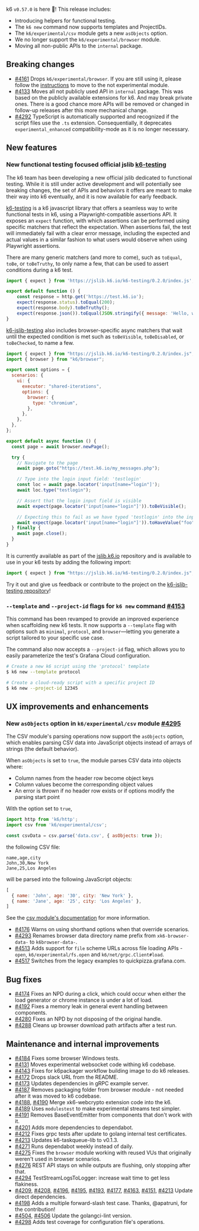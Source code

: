 k6 `v0.57.0` is here 🎉! This release includes:

- Introducing helpers for functional testing.
- The `k6 new` command now supports templates and ProjectIDs.
- The `k6/experimental/csv` module gets a new `asObjects` option.
- We no longer support the `k6/experimental/browser` module.
- Moving all non-public APIs to the `internal` package.

## Breaking changes

- [#4161](https://github.com/grafana/k6/pull/4161) Drops `k6/experimental/browser`. If you are still using it, please follow the [instructions](https://grafana.com/docs/k6/latest/using-k6-browser/migrating-to-k6-v0-52/) to move to the not experimental module.
- [#4133](https://github.com/grafana/k6/pull/4133) Moves all not publicly used API in `internal` package. This was based on the publicly available extensions for k6. And may break private ones. There is a good chance more APIs will be removed or changed in follow-up releases after this more mechanical change.
- [#4292](https://github.com/grafana/k6/pull/4292) TypeScript is automatically supported and recognized if the script files use the `.ts` extension. Consequentially, it deprecates `experimental_enhanced` compatibility-mode as it is no longer necessary.

## New features

### New functional testing focused official jslib [k6-testing](https://github.com/grafana/k6-jslib-testing)

The k6 team has been developing a new official jslib dedicated to functional testing. While it is still under active development and will potentially see breaking changes, the set of APIs and behaviors it offers are meant to make their way into k6 eventually, and it is now available for early feedback.

[k6-testing](https://github.com/grafana/k6-jslib-testing) is a k6 javascript library that offers a seamless way to write functional tests in k6, using a Playwright-compatible assertions API. It exposes an `expect` function, with which assertions can be performed using specific matchers that reflect the expectation.
When assertions fail, the test will immediately fail with a clear error message, including the expected and actual values in a similar fashion to what users would observe when using Playwright assertions. 

There are many generic matchers (and more to come), such as `toEqual`, `toBe`, or `toBeTruthy`, to only name a few, that can be used to assert conditions during a k6 test.

```javascript
import { expect } from 'https://jslib.k6.io/k6-testing/0.2.0/index.js';

export default function () {
    const response = http.get('https://test.k6.io');
    expect(response.status).toEqual(200);
    expect(response.body).toBeTruthy();
    expect(response.json()).toEqual(JSON.stringify({ message: 'Hello, world!' }));
}
```

[k6-jslib-testing](https://github.com/grafana/k6-jslib-testing) also includes browser-specific async matchers that wait until the expected condition is met such as `toBeVisible`, `toBeDisabled`, or `toBeChecked`, to name a few.

```javascript
import { expect } from "https://jslib.k6.io/k6-testing/0.2.0/index.js";
import { browser } from "k6/browser";

export const options = {
  scenarios: {
    ui: {
      executor: "shared-iterations",
      options: {
        browser: {
          type: "chromium",
        },
      },
    },
  },
};

export default async function () {
  const page = await browser.newPage();

  try {
    // Navigate to the page
    await page.goto("https://test.k6.io/my_messages.php");

    // Type into the login input field: 'testlogin'
    const loc = await page.locator('input[name="login"]');
    await loc.type("testlogin");

    // Assert that the login input field is visible
    await expect(page.locator('input[name="login"]')).toBeVisible();

    // Expecting this to fail as we have typed 'testlogin' into the input instead of 'foo'
    await expect(page.locator('input[name="login"]')).toHaveValue("foo");
  } finally {
    await page.close();
  }
}
```

It is currently available as part of the [jslib.k6.io](https://jslib.k6.io) repository and is available to use in your k6 tests by adding the following import:

```javascript
import { expect } from "https://jslib.k6.io/k6-testing/0.2.0/index.js";
```

Try it out and give us feedback or contribute to the project on the [k6-jslib-testing repository](https://github.com/grafana/k6-jslib-testing)!

### `--template` and `--project-id` flags for `k6 new` command [#4153](https://github.com/grafana/k6/pull/4153)

This command has been revamped to provide an improved experience when scaffolding new k6 tests. It now supports a `--template` flag with options such as `minimal`, `protocol`, and `browser`—letting you generate a script tailored to your specific use case.

The command also now accepts a `--project-id` flag, which allows you to easily parameterize the test's Grafana Cloud configuration.

```sh
# Create a new k6 script using the 'protocol' template
$ k6 new --template protocol

# Create a cloud-ready script with a specific project ID
$ k6 new --project-id 12345
```

## UX improvements and enhancements

### New `asObjects` option in `k6/experimental/csv` module [#4295](https://github.com/grafana/k6/pull/4295)

The CSV module's parsing operations now support the `asObjects` option, which enables parsing CSV data into JavaScript objects instead of arrays of strings (the default behavior).

When `asObjects` is set to `true`, the module parses CSV data into objects where:
- Column names from the header row become object keys
- Column values become the corresponding object values
- An error is thrown if no header row exists or if options modify the parsing start point

With the option set to `true`, 

```js
import http from 'k6/http';
import csv from 'k6/experimental/csv';

const csvData = csv.parse('data.csv', { asObjects: true });
```

the following CSV file:

```csv
name,age,city
John,30,New York
Jane,25,Los Angeles
```

will be parsed into the following JavaScript objects:

```js
[
  { name: 'John', age: '30', city: 'New York' },
  { name: 'Jane', age: '25', city: 'Los Angeles' },
]
```

See the [csv module's documentation](https://grafana.com/docs/k6/latest/javascript-api/k6-experimental/csv/) for more information.

- [#4176](https://github.com/grafana/k6/pull/4176) Warns on using shorthand options when that override scenarios.
- [#4293](https://github.com/grafana/k6/pull/4293) Renames browser data directory name prefix from `xk6-browser-data-` to `k6browser-data-`.
- [#4513](https://github.com/grafana/k6/pull/4513) Adds support for `file` scheme URLs across file loading APIs - `open`, `k6/experimental/fs.open` and `k6/net/grpc.Client#load`.
- [#4517](https://github.com/grafana/k6/pull/4517) Switches from the legacy examples to quickpizza.grafana.com.

## Bug fixes

- [#4174](https://github.com/grafana/k6/pull/4174) Fixes an NPD during a click, which could occur when either the load generator or chrome instance is under a lot of load.
- [#4192](https://github.com/grafana/k6/pull/4192) Fixes a memory leak in general event handling between components.
- [#4280](https://github.com/grafana/k6/pull/4280) Fixes an NPD by not disposing of the original handle.
- [#4288](https://github.com/grafana/k6/pull/4288) Cleans up browser download path artifacts after a test run.

## Maintenance and internal improvements

- [#4184](https://github.com/grafana/k6/pull/4184) Fixes some browser Windows tests.
- [#4131](https://github.com/grafana/k6/pull/4131) Moves experimental websocket code withing k6 codebase.
- [#4143](https://github.com/grafana/k6/pull/4143) Fixes for k6packager workflow building image to do k6 releases.
- [#4172](https://github.com/grafana/k6/pull/4172) Drops slack URL from the README.
- [#4173](https://github.com/grafana/k6/pull/4173) Updates dependencies in gRPC example server.
- [#4187](https://github.com/grafana/k6/pull/4187) Removes packaging folder from browser module - not needed after it was moved to k6 codebase.
- [#4188](https://github.com/grafana/k6/pull/4188), [#4190](https://github.com/grafana/k6/pull/4190) Merge xk6-webcrypto extension code into the k6.
- [#4189](https://github.com/grafana/k6/pull/4189) Uses `modulestest` to make experimental streams test simpler.
- [#4191](https://github.com/grafana/k6/pull/4191) Removes BaseEventEmitter from components that don't work with it.
- [#4201](https://github.com/grafana/k6/pull/4201) Adds more dependencies to dependabot.
- [#4212](https://github.com/grafana/k6/pull/4212) Fixes grpc tests after update to golang internal test certificates.
- [#4213](https://github.com/grafana/k6/pull/4213) Updates k6-taskqueue-lib to v0.1.3.
- [#4271](https://github.com/grafana/k6/pull/4271) Runs dependabot weekly instead of daily.
- [#4275](https://github.com/grafana/k6/pull/4275) Fixes the `browser` module working with reused VUs that originally weren't used in browser scenarios.
- [#4276](https://github.com/grafana/k6/pull/4276) REST API stays on while outputs are flushing, only stopping after that.
- [#4294](https://github.com/grafana/k6/pull/4294) TestStreamLogsToLogger: increase wait time to get less flakiness.
- [#4209](https://github.com/grafana/k6/pull/4209), [#4208](https://github.com/grafana/k6/pull/4208), [#4196](https://github.com/grafana/k6/pull/4196), [#4195](https://github.com/grafana/k6/pull/4195), [#4193](https://github.com/grafana/k6/pull/4193), [#4177](https://github.com/grafana/k6/pull/4177), [#4163](https://github.com/grafana/k6/pull/4163), [#4151](https://github.com/grafana/k6/pull/4151), [#4213](https://github.com/grafana/k6/pull/4213) Update direct dependencies.
- [#4198](https://github.com/grafana/k6/pull/4198) Adds a multiple forward-slash test case. Thanks, @apatruni, for the contribution!
- [#4504](https://github.com/grafana/k6/pull/4504), [#4506](https://github.com/grafana/k6/pull/4506) Update the golangci-lint version.
- [#4298](https://github.com/grafana/k6/pull/4298) Adds test coverage for configuration file's operations.
